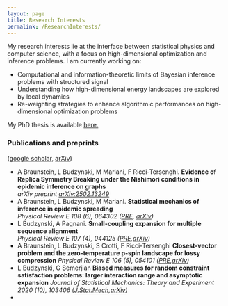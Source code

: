 ```yaml
---
layout: page
title: Research Interests
permalink: /ResearchInterests/
---
```


My research interests lie at the interface between statistical physics and computer science, with a focus on high-dimensional optimization and inference problems. 
I am currently working on:
- Computational and information-theoretic limits of Bayesian inference problems with structured signal
- Understanding how high-dimensional energy landscapes are explored by local dynamics
- Re-weighting strategies to enhance algorithmic performances on high-dimensional optimization problems 

My PhD thesis is available <a href="https://louisebudzynski.github.io/docs/PhDThesis.pdf" target="_blank">here.</a>

### Publications and preprints
([google scholar](https://scholar.google.fr/citations?user=QQtOq2EAAAAJ&hl=fr), [arXiv](https://arxiv.org/search/cond-mat?searchtype=author&query=Budzynski,+L))

* A Braunstein, L Budzynski, M Mariani, F Ricci-Tersenghi.
  **Evidence of Replica Symmetry Breaking under the Nishimori conditions in epidemic inference on graphs**  
  _arXiv preprint [arXiv:2502.13249](https://arxiv.org/abs/2502.13249)_
* A Braunstein, L Budzynski, M Mariani.
  **Statistical mechanics of inference in epidemic spreading**  
  _Physical Review E 108 (6), 064302  ([PRE](https://journals.aps.org/pre/abstract/10.1103/PhysRevE.108.064302), [arXiv](https://arxiv.org/abs/2304.06538))_
* L Budzynski, A Pagnani.
  **Small-coupling expansion for multiple sequence alignment**  
  _Physical Review E 107 (4), 044125  ([PRE](https://journals.aps.org/pre/abstract/10.1103/PhysRevE.107.044125),[arXiv](https://arxiv.org/abs/2210.03463))_
* A Braunstein, L Budzynski, S Crotti, F Ricci-Tersenghi
  **Closest-vector problem and the zero-temperature p-spin landscape for lossy compression**
  _Physical Review E 106 (5), 054101  ([PRE](https://journals.aps.org/pre/abstract/10.1103/PhysRevE.106.054101),[arXiv](https://arxiv.org/abs/2207.00504))_
* L Budzynski, G Semerjian
  **Biased measures for random constraint satisfaction problems: larger interaction range and asymptotic expansion**
  _Journal of Statistical Mechanics: Theory and Experiment 2020 (10), 103406  ([J.Stat.Mech](https://iopscience.iop.org/article/10.1088/1742-5468/abb8c8/meta),[arXiv](https://arxiv.org/abs/2007.10303))_
* 
